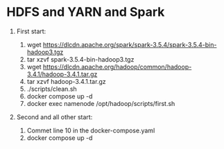 # HDFS and YARN and Spark

1. First start:
   1. wget https://dlcdn.apache.org/spark/spark-3.5.4/spark-3.5.4-bin-hadoop3.tgz
   2. tar xzvf spark-3.5.4-bin-hadoop3.tgz
   3. wget https://dlcdn.apache.org/hadoop/common/hadoop-3.4.1/hadoop-3.4.1.tar.gz
   4. tar xzvf hadoop-3.4.1.tar.gz
   5. ./scripts/clean.sh
   6. docker compose up -d
   7. docker exec namenode /opt/hadoop/scripts/first.sh
 
2. Second and all other start:
   1. Commet line 10 in the docker-compose.yaml
   2. docker compose up -d

